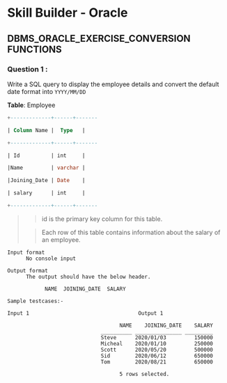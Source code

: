 # Skill Builder - Oracle

## DBMS_ORACLE_EXERCISE_CONVERSION FUNCTIONS 

### Question 1 :


Write a SQL query to display the employee details and convert the default date format into `YYYY/MM/DD`

**Table**: Employee
```sql
+-------------+------+-------

| Column Name |  Type   |

+-------------+------+-------

| Id          | int     |

|Name         | varchar |

|Joining_Date | Date    |

| salary      | int     |

+-------------+------+-------
```

>> id is the primary key column for this table.
>
>> Each row of this table contains information about the salary of an employee.

```
Input format
      No console input

Output format
      The output should have the below header.

            NAME  JOINING_DATE  SALARY 

Sample testcases:-

Input 1                                   Output 1

                                    NAME    JOINING_DATE    SALARY 
                              __________ _______________ _________ 
                              Steve      2020/01/03         150000 
                              Micheal    2020/01/10         250000 
                              Scott      2020/05/20         500000 
                              Sid        2020/06/12         650000 
                              Tom        2020/08/21         650000 

                                    5 rows selected. 
```
